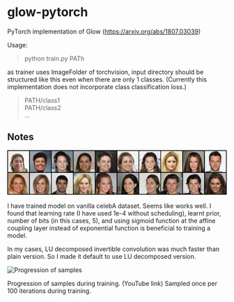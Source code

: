 # glow-pytorch
PyTorch implementation of Glow (https://arxiv.org/abs/1807.03039)

Usage:

> python train.py PATh

as trainer uses ImageFolder of torchvision, input directory should be structured like this even when there are only 1 classes. (Currently this implementation does not incorporate class classification loss.)

> PATH/class1 <br/>
> PATH/class2 <br/>
> ...

## Notes

![Sample](sample.png)

I have trained model on vanilla celebA dataset. Seems like works well. I found that learning rate (I have used 1e-4 without scheduling), learnt prior, number of bits (in this cases, 5), and using sigmoid function at the affine coupling layer instead of exponential function is beneficial to training a model.

In my cases, LU decomposed invertible convolution was much faster than plain version. So I made it default to use LU decomposed version.

![Progression of samples](progression.gif)

Progression of samples during training. (YouTube link) Sampled once per 100 iterations during training.
